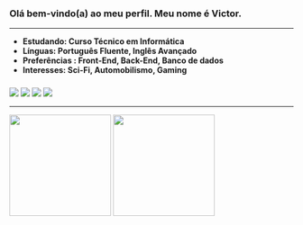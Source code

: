 ### Olá bem-vindo(a) ao meu perfil. Meu nome é Victor.
<hr>

* **Estudando: Curso Técnico em Informática**<br>
* **Línguas: Português Fluente, Inglês Avançado**<br>
* **Preferências : Front-End, Back-End, Banco de dados**<br>
* **Interesses: Sci-Fi, Automobilismo, Gaming**





<h3></h3>
<a href="mailto:vfiabane2005@gmail.com"><img src="https://img.shields.io/badge/Gmail-D14836?style=for-the-badge&logo=gmail&logoColor=white"/><a/>
<img src="https://img.shields.io/badge/GitHub-100000?style=for-the-badge&logo=github&logoColor=white"/>
<a href="www.linkedin.com/in/victor-fiabane"><img src="https://img.shields.io/badge/LinkedIn-0077B5?style=for-the-badge&logo=linkedin&logoColor=white"/></a>
<a href="https://www.instagram.com/victor_fiabane/"><img src="https://img.shields.io/badge/Instagram-E4405F?style=for-the-badge&logo=instagram&logoColor=white"></a>
<hr>
  
<div>
<img height="180em" src="https://github-readme-stats.vercel.app/api?username=victor-fiabane&show_icons=true&theme=codeSTACKr&locale=pt-br"/>
<img height="180em" src="https://github-readme-stats.vercel.app/api/top-langs/?username=victor-fiabane&layout=compact&theme=codeSTACKr&locale=pt-br"/>
</div>
